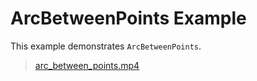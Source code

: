 # ArcBetweenPoints Example

This example demonstrates `ArcBetweenPoints`.

> [arc_between_points.mp4](../../assets/arc_between_points.mp4)
